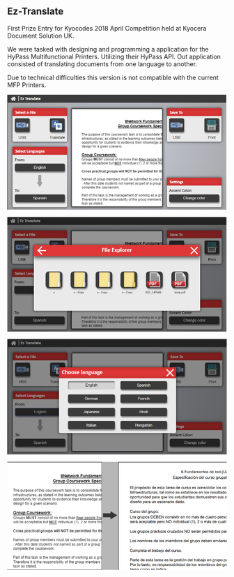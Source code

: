 ## Ez-Translate

First Prize Entry for Kyocodes 2018 April Competition held at Kyocera Document Solution UK.

We were tasked with designing and programming a application for the HyPass Multifunctional Printers. Utilizing their HyPass API.
Out application consisted of translating documents from one language to another.

Due to technical difficulties this version is not compatible with the current MFP Printers.

![MainMenu](Screenshots/MainMenu.PNG)

![FileExplorer](Screenshots/FileExplorer.PNG)

![LanguageSelection](Screenshots/LanguageSelection.PNG)

![Translation](Screenshots/Translation.png)
